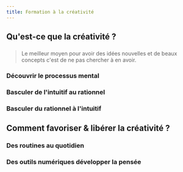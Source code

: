 ```yaml
---
title: Formation à la créativité
---
```


## Qu'est-ce que la créativité ?
### 
> Le meilleur moyen pour avoir des idées nouvelles et de beaux concepts c'est de ne pas chercher à en avoir.
### Découvrir le processus mental
### Basculer de l'intuitif au rationnel
### Basculer du rationnel à l'intuitif
## Comment favoriser & libérer la créativité ?
### Des routines au quotidien
### Des outils numériques développer la pensée
